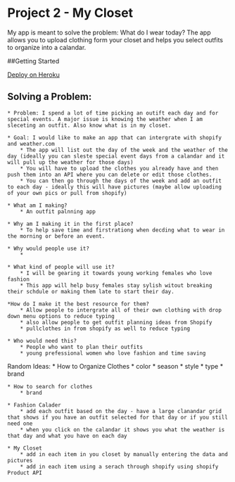 # Project 2 - My Closet

My app is meant to solve the problem: What do I wear today? The app allows you to upload clothing form your closet and helps you select outfits to organize into a calandar.

##Getting Started

[Deploy on Heroku](https://thawing-caverns-98263.herokuapp.com)

## Solving a Problem:
	* Problem: I spend a lot of time picking an outift each day and for special events. A major issue is knowing the weather when I am sleceting an outfit. Also know what is in my closet.

	* Goal: I would like to make an app that can intergrate with shopify and weather.com
		* The app will list out the day of the week and the weather of the day (ideally you can sleste special event days from a calandar and it will pull up the weather for those days)
		* You will have to upload the clothes you already have and then push them into an API where you can delete or edit those clothes.
		* You can then go through the days of the week and add an outfit to each day - ideally this will have pictures (maybe allow uploading of your own pics or pull from shopify)

	* What am I making?
		* An outfit palnning app

	* Why am I making it in the first place?
		* To help save time and firstrationg when decding what to wear in the morning or before an event.

	* Why would people use it?
		*

	* What kind of people will use it?
		* I will be gearing it towards young working females who love fashion
		* This app will help busy females stay sylish witout breaking their schdule or making them late to start their day.

	*How do I make it the best resource for them?
		* Allow people to intergrate all of their own clothing with drop down menu options to reduce typing
		* also allow people to get outfit planning ideas from Shopify
		* pullclothes in from shopify as well to reduce typing

	* Who would need this? 
		* People who want to plan their outfits
		* young prefessional women who love fashion and time saving




Random Ideas:
	* How to Organize Clothes
		* color
		* season
		* style
		* type
		* brand

	* How to search for clothes
		* brand

	* Fashion Calader
		* add each outfit based on the day - have a large clanandar grid that shows if you have an outfit selected for that day or if you still need one
		* when you click on the calandar it shows you what the weather is that day and what you have on each day 

	* My Closet
		* add in each item in you closet by manually entering the data and pictures
		* add in each item using a serach through shopify using shopify Product API